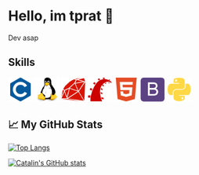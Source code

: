 # Hello, im tprat 👋
Dev asap 

## Skills
<img src="https://raw.githubusercontent.com/devicons/devicon/2ae2a900d2f041da66e950e4d48052658d850630/icons/c/c-plain.svg" alt="JavaScript Logo" width="50" height="50"/> <img src="https://raw.githubusercontent.com/devicons/devicon/2ae2a900d2f041da66e950e4d48052658d850630/icons/linux/linux-original.svg" alt="JavaScript Logo" width="50" height="50"/>  <img src="https://raw.githubusercontent.com/devicons/devicon/2ae2a900d2f041da66e950e4d48052658d850630/icons/ruby/ruby-plain.svg" alt="JavaScript Logo" width="50" height="50"/> <img src="https://raw.githubusercontent.com/devicons/devicon/2ae2a900d2f041da66e950e4d48052658d850630/icons/rails/rails-plain.svg" alt="JavaScript Logo" width="50" height="50"/> <img src="https://raw.githubusercontent.com/devicons/devicon/2ae2a900d2f041da66e950e4d48052658d850630/icons/html5/html5-plain.svg" alt="JavaScript Logo" width="50" height="50"/> <img src="https://raw.githubusercontent.com/devicons/devicon/2ae2a900d2f041da66e950e4d48052658d850630/icons/bootstrap/bootstrap-plain.svg" alt="JavaScript Logo" width="50" height="50"/> <img src="https://raw.githubusercontent.com/devicons/devicon/2ae2a900d2f041da66e950e4d48052658d850630/icons/python/python-plain.svg" alt="JavaScript Logo" width="50" height="50"/>

## &#x1f4c8; My GitHub Stats

[![Top Langs](https://github-readme-stats.vercel.app/api/top-langs/?username=T-PRAT&hide=scss&layout=compact&theme=github_dark)](https://github.com/anuraghazra/github-readme-stats)

[![Catalin's GitHub stats](https://github-readme-stats.vercel.app/api?username=T-PRAT&theme=github_dark)](https://github.com/anuraghazra/github-readme-stats)
